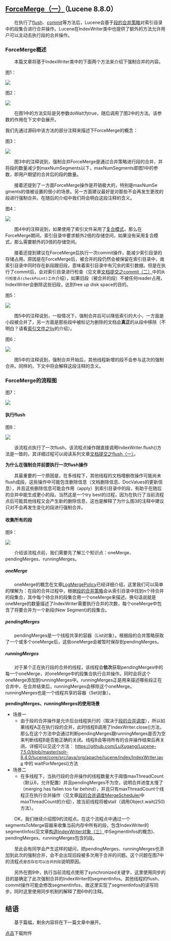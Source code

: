 ## [ForceMerge（一）](https://www.amazingkoala.com.cn/Lucene/Index/)（Lucene 8.8.0）

&emsp;&emsp;在执行了[flush](https://www.amazingkoala.com.cn/Lucene/Index/2019/0716/74.html)、[commit](https://www.amazingkoala.com.cn/Lucene/Index/2019/0906/91.html)等方法后，Lucene会基于[段的合并策略](https://www.amazingkoala.com.cn/Lucene/Index/2019/0516/59.html)对索引目录中的段集合进行合并操作。Lucene在IndexWriter类中也提供了额外的方法允许用户可以主动去执行段的合并操作。

### ForceMerge概述

&emsp;&emsp;本篇文章将基于IndexWriter类中的下面两个方法来介绍下强制合并的内容。

图1：

<img src="http://www.amazingkoala.com.cn/uploads/lucene/index/ForceMerge/ForceMerge（一）/1.png">

图2：

<img src="http://www.amazingkoala.com.cn/uploads/lucene/index/ForceMerge/ForceMerge（一）/2.png">

&emsp;&emsp;在图1中的方法实际是另参数doWait为true，随后调用了图2中的方法。该参数的作用在下文中会展开。

我们先通过源码中该方法的部分注释来描述下ForceMerge的概念：

图3：

<img src="http://www.amazingkoala.com.cn/uploads/lucene/index/ForceMerge/ForceMerge（一）/3.png">

&emsp;&emsp;图3中的注释说到，强制合并ForceMerge是通过合并策略进行段的合并，并将段的数量减少到maxNumSegments以下，maxNumSegments即图1中的参数，即用户期望的合并后的段的数量。

&emsp;&emsp;接着还提到了一方面ForceMerge操作是开销极大的，特别是maxNumSe gments的值被设置的很小的场景。另一方面建议最好是对那些不会再发生更改的段进行强制合并。在随后的介绍中我们将会明白这段注释的含义。

图4：

<img src="http://www.amazingkoala.com.cn/uploads/lucene/index/ForceMerge/ForceMerge（一）/4.png">

&emsp;&emsp;图4中的注释说到，如果使用了索引文件采用了[复合模式](https://www.amazingkoala.com.cn/Lucene/suoyinwenjian/2019/0710/73.html)，那么在ForceMerge期间，索引目录中要求额外2倍的存储空间，如果没有采用复合模式，那么需要额外的3倍的存储空间。

&emsp;&emsp;接着还提到建议在ForceMerge后执行一次commit操作，能减少索引目录的存储占用。原因是在ForceMerge后，被合并的段仍然会被保留在索引目录中，故索引目录中同时存在新段跟旧段，意味着索引目录中有冗余的索引数据。但是在执行了commit后，会对索引目录进行检查（见文章[文档提交之commit（二）](https://www.amazingkoala.com.cn/Lucene/Index/)中的`执行检查点(checkPoint)工作`介绍），如果旧段（被合并的段）不被任何reader占用，IndexWriter会删除这些旧段，达到free up disk space的目的。

图5：

<img src="http://www.amazingkoala.com.cn/uploads/lucene/index/ForceMerge/ForceMerge（一）/5.png">

&emsp;&emsp;图5中的注释说到，一般情况下，强制合并后可以降低索引的大小，一方面是小段被合并了，另一方面是那些段中被标记为删除的文档会**真正**的从段中移除（不明白？请看[索引文件之liv](https://www.amazingkoala.com.cn/Lucene/suoyinwenjian/2019/0425/54.html)的介绍）。

图6：

<img src="http://www.amazingkoala.com.cn/uploads/lucene/index/ForceMerge/ForceMerge（一）/6.png">

&emsp;&emsp;图5中的注释说到，强制合并开始后，其他线程新增的段不会参与这次的强制合并。同样的，下文中将会解释这段注释的含义。

### ForceMerge的流程图

图7：

<img src="http://www.amazingkoala.com.cn/uploads/lucene/index/ForceMerge/ForceMerge（一）/7.png">

#### 执行flush

图8：

<img src="http://www.amazingkoala.com.cn/uploads/lucene/index/ForceMerge/ForceMerge（一）/8.png">

&emsp;&emsp;该流程点执行了一次flush，该流程点操作跟直接调用IndexWriter.flush()方法是一致的，其详细过程可以阅读系列文章[文档提交之flush（一）](https://www.amazingkoala.com.cn/Lucene/Index/2019/0716/74.html)。

**为什么在强制合并前要执行一次flush操作**

&emsp;&emsp;其最重要的一个原因是，在多线程下，其他线程的文档增删改操作可能尚未flush成段，这些操作中可能包含删除信息（文档删除信息、DocValues的更新信息），并且这些删除信息可能会作用（apply）到索引目录中的段，有助于在随后的合并中能生成更小的段。当然这是一个try best的过程，因为在执行了当前流程点后可能其他线程又会产生新的删除信息，这也是解释了为什么图3的注释中建议只对不会再发生变化的段进行强制合并。

#### 收集所有的段

图9：

<img src="http://www.amazingkoala.com.cn/uploads/lucene/index/ForceMerge/ForceMerge（一）/9.png">

&emsp;&emsp;介绍该流程点前，我们需要先了解三个知识点：oneMerge、pendingMerges、runningMerges。

##### oneMerge

&emsp;&emsp;oneMerge的概念在文章[LogMergePolicy](https://www.amazingkoala.com.cn/Lucene/Index/2019/0513/58.html)已经详细介绍，这里我们可以简单的理解为：在段的合并过程中，根据[段的合并策略](https://www.amazingkoala.com.cn/Lucene/Index/2019/0513/58.html)会从索引目录中找到n个待合并的段集合，其中每个待合并的段集合用一个oneMerge来描述。换句话说就是oneMerge的数量描述了IndexWriter需要执行合并的次数，每个oneMerge中包含了将要合并为一个新段(New Segment)的段集合。

##### pendingMerges

&emsp;&emsp;pendingMerges是一个线程共享的容器（List对象）。根据段的合并策略获取了一个或多个oneMerge后，这些oneMerge会被暂时保存到pendingMerges。

##### runningMerges

&emsp;&emsp;对于某个正在执行段的合并的线程，该线程会**依次**获取pendingMerges中的每一个oneMerge，对oneMerge中的段集合执行合并操作。同时会将这个oneMerge添加到runningMerges中。runningMerges正是用来描述哪些段正在合并中，在合并结束后，runningMerges会移除这个oneMerge。runningMerges也是一个线程共享的容器（Set对象）。

**pendingMerges、runningMerges的使用场景**

- 场景一
  - 由于段的合并操作是允许后台线程执行的（取决于[段的合并调度](https://www.amazingkoala.com.cn/Lucene/Index/2019/0519/60.html)），所以如果线程A正在执行段的合并，此时线程B调用了IndexWriter.close()方法，那么在这个方法中会通过判断pendingMerges跟runningMerges是否为空来判断线程B是否能正确的关闭。线程B会等待所有的合并操作结束后再关闭。详细可以见这个方法： https://github.com/LuXugang/Lucene-7.5.0/blob/master/solr-8.4.0/lucene/core/src/java/org/apache/lucene/index/IndexWriter.java 中的 waitForMerges()方法
- 场景二
  - 在多线程下，当执行段的合并操作的线程数量大于阈值maxThreadCount（默认6，允许配置）并且pendingMerges不为空，说明合并进度太慢了（merging has fallen too far behind），并且只有maxThreadCount个线程正在执行合并操作（见文章[段的合并调度MergeScheduler](https://www.amazingkoala.com.cn/Lucene/Index/2019/0519/60.html)中maxThreadCount的介绍），故当前线程将被stall（调用Object.wait(250)方法）。

&emsp;&emsp;OK，我们继续介绍图9的流程点。在这个流程点中通过一个segmentsToMerge容器来收集当前内存中所有的段，包含IndexWriter的segmentInfos(见文章[构造IndexWriter对象（三）](https://www.amazingkoala.com.cn/Lucene/Index/2019/1118/108.html)中SegmentInfos的概念)、pendingMerges、runningMerges包含的段。

&emsp;&emsp;至此会有同学会产生这样的疑问，把pendingMerges、runningMerges也添加到此次的强制合并，会不会出现旧段被多次用于合并的问题。这个问题在图7中的流程点`是否存在可以合并的段`说明原因。

&emsp;&emsp;另外在图9中，执行当前流程点使用了synchronized关键字，这里使用同步的目的是确定了此次强制合并的IndexWriter的segmentInfos。其他线程的flush、commit操作可能会修改segmentInfos，故这里实现了segmentInfos的读写同步。同时这里使用同步机制的解释了图6中的注释。

## 结语

&emsp;&emsp;基于篇幅，剩余内容将在下一篇文章中展开。

[点击](http://www.amazingkoala.com.cn/attachment/Lucene/Index/ForceMerge/ForceMerge（一）.zip)下载附件

